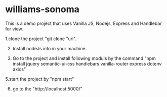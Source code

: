 # williams-sonoma

This is a demo project that uses Vanilla JS, Nodejs, Express and Handlebar for view.

1.clone the project "git clone "url".

2. Install nodeJs into in your machine.

3. Go to the project and install following moduls by the command "npm install jquery semantic-ui-css handlebars vanilla-router express dotenv axios"

5.start the project by "npm start"

6. go to the "http://localhost:5000/"
